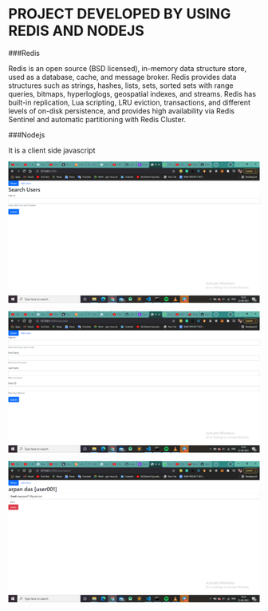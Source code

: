 # PROJECT DEVELOPED BY USING REDIS AND NODEJS

###Redis

Redis is an open source (BSD licensed), in-memory data structure store, used as a database, cache, and message broker. Redis provides data structures such as strings, hashes, lists, sets, sorted sets with range queries, bitmaps, hyperloglogs, geospatial indexes, and streams. Redis has built-in replication, Lua scripting, LRU eviction, transactions, and different levels of on-disk persistence, and provides high availability via Redis Sentinel and automatic partitioning with Redis Cluster.

###Nodejs

It is a client side javascript

![screenshots](/public/Screenshot%20(818).png)




![screenshots](/public/Screenshot%20(819).png)



![screenshots](/public/Screenshot%20(820).png)
